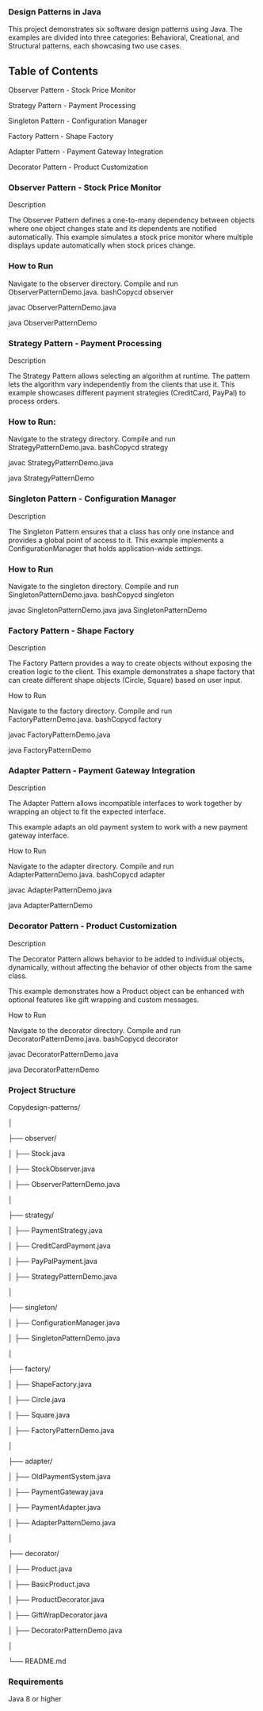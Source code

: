 ### Design Patterns in Java

This project demonstrates six software design patterns using Java. The examples are divided into three categories: Behavioral, Creational, and Structural patterns, each showcasing two use cases.

## Table of Contents

Observer Pattern - Stock Price Monitor

Strategy Pattern - Payment Processing

Singleton Pattern - Configuration Manager

Factory Pattern - Shape Factory

Adapter Pattern - Payment Gateway Integration

Decorator Pattern - Product Customization


### Observer Pattern - Stock Price Monitor

Description

The Observer Pattern defines a one-to-many dependency between objects where one object changes state and its dependents are notified automatically.
This example simulates a stock price monitor where multiple displays update automatically when stock prices change.

### How to Run

Navigate to the observer directory.
Compile and run ObserverPatternDemo.java.
bashCopycd observer

javac ObserverPatternDemo.java

java ObserverPatternDemo

### Strategy Pattern - Payment Processing

Description

The Strategy Pattern allows selecting an algorithm at runtime. The pattern lets the algorithm vary independently from the clients that use it.
This example showcases different payment strategies (CreditCard, PayPal) to process orders.

### How to Run:

Navigate to the strategy directory.
Compile and run StrategyPatternDemo.java.
bashCopycd strategy

javac StrategyPatternDemo.java

java StrategyPatternDemo

### Singleton Pattern - Configuration Manager

Description

The Singleton Pattern ensures that a class has only one instance and provides a global point of access to it.
This example implements a ConfigurationManager that holds application-wide settings.

### How to Run

Navigate to the singleton directory.
Compile and run SingletonPatternDemo.java.
bashCopycd singleton

javac SingletonPatternDemo.java
java SingletonPatternDemo

### Factory Pattern - Shape Factory

Description

The Factory Pattern provides a way to create objects without exposing the creation logic to the client.
This example demonstrates a shape factory that can create different shape objects (Circle, Square) based on user input.

How to Run

Navigate to the factory directory.
Compile and run FactoryPatternDemo.java.
bashCopycd factory

javac FactoryPatternDemo.java

java FactoryPatternDemo

### Adapter Pattern - Payment Gateway Integration

Description

The Adapter Pattern allows incompatible interfaces to work together by wrapping an object to fit the expected interface.

This example adapts an old payment system to work with a new payment gateway interface.

How to Run

Navigate to the adapter directory.
Compile and run AdapterPatternDemo.java.
bashCopycd adapter

javac AdapterPatternDemo.java

java AdapterPatternDemo

### Decorator Pattern - Product Customization

Description

The Decorator Pattern allows behavior to be added to individual objects, dynamically, without affecting the behavior of other objects from the same class.

This example demonstrates how a Product object can be enhanced with optional features like gift wrapping and custom messages.

How to Run

Navigate to the decorator directory.
Compile and run DecoratorPatternDemo.java.
bashCopycd decorator

javac DecoratorPatternDemo.java

java DecoratorPatternDemo

### Project Structure

Copydesign-patterns/

│

├── observer/

│ ├── Stock.java

│ ├── StockObserver.java

│ ├── ObserverPatternDemo.java

│

├── strategy/

│ ├── PaymentStrategy.java

│ ├── CreditCardPayment.java

│ ├── PayPalPayment.java

│ ├── StrategyPatternDemo.java

│

├── singleton/

│ ├── ConfigurationManager.java

│ ├── SingletonPatternDemo.java

│

├── factory/

│ ├── ShapeFactory.java

│ ├── Circle.java

│ ├── Square.java

│ ├── FactoryPatternDemo.java

│

├── adapter/

│ ├── OldPaymentSystem.java

│ ├── PaymentGateway.java

│ ├── PaymentAdapter.java

│ ├── AdapterPatternDemo.java

│

├── decorator/

│ ├── Product.java

│ ├── BasicProduct.java

│ ├── ProductDecorator.java

│ ├── GiftWrapDecorator.java

│ ├── DecoratorPatternDemo.java

│

└── README.md

### Requirements

Java 8 or higher
